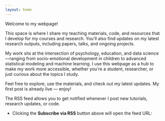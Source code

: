 ```yaml
---
layout: home 
---
```


Welcome to my webpage!

This space is where I share my teaching materials, code, and resources that I develop for my courses and research. You’ll also find updates on my latest research outputs, including papers, talks, and ongoing projects.

My work sits at the intersection of psychology, education, and data science—ranging from socio-emotional development in children to advanced statistical modeling and machine learning. I use this webpage as a hub to make my work more accessible, whether you’re a student, researcher, or just curious about the topics I study.

Feel free to explore, use the materials, and check out my latest updates. My first post is already live — enjoy!



The RSS feed allows you to get notified whenever I post new tutorials, research updates, or code.  

- Clicking the **Subscribe via RSS** button above will open the feed URL:

